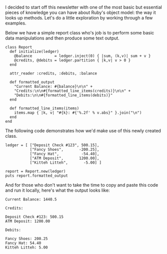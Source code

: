 I decided to start off this newsletter with one of the most basic but
essential pieces of knowledge you can have about Ruby's object model:
the way it looks up methods.  Let's do a little exploration by working
through a few examples.

Below we have a simple report class who's job is to perform some basic
data manipulations and then produce some text output.

    class Report
      def initialize(ledger)
        @balance          = ledger.inject(0) { |sum, (k,v)| sum + v }
        @credits, @debits = ledger.partition { |k,v| v > 0 }
      end

      attr_reader :credits, :debits, :balance

      def formatted_output
        "Current Balance: #{balance}\n\n" +
        "Credits:\n\n#{formatted_line_items(credits)}\n\n" +
        "Debits:\n\n#{formatted_line_items(debits)}"
      end
      
      def formatted_line_items(items)
        items.map { |k, v| "#{k}: #{'%.2f' % v.abs}" }.join("\n")
      end
    end

The following code demonstrates how we'd make use of this newly created class.

    ledger = [ ["Deposit Check #123", 500.15],
               ["Fancy Shoes",       -200.25],
               ["Fancy Hat",          -54.40],
               ["ATM Deposit",       1200.00],
               ["Kitteh Litteh",       -5.00] ]

    report = Report.new(ledger)
    puts report.formatted_output

And for those who don't want to take the time to copy and paste this
code and run it locally, here's what the output looks like:

    Current Balance: 1440.5

    Credits:

    Deposit Check #123: 500.15
    ATM Deposit: 1200.00

    Debits:

    Fancy Shoes: 200.25
    Fancy Hat: 54.40
    Kitteh Litteh: 5.00
